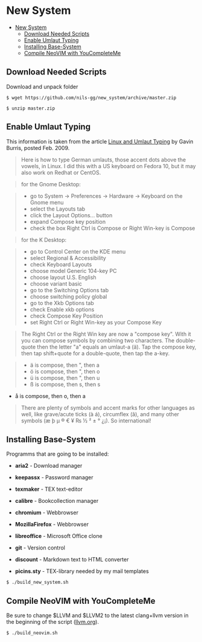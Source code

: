 # New System
<!-- TOC depthFrom:1 depthTo:6 withLinks:1 updateOnSave:1 orderedList:0 -->

- [New System](#new-system)
	- [Download Needed Scripts](#download-needed-scripts)
	- [Enable Umlaut Typing](#enable-umlaut-typing)
	- [Installing Base-System](#installing-base-system)
	- [Compile NeoVIM with YouCompleteMe](#compile-neovim-with-youcompleteme)

<!-- /TOC -->

## Download Needed Scripts
Download and unpack folder

```
$ wget https://github.com/nils-gg/new_system/archive/master.zip
```

```
$ unzip master.zip
```

## Enable Umlaut Typing
This information is taken from the article [Linux and Umlaut Typing](http://idolinux.blogspot.se/2009/02/linux-and-umlaut-typing.html?view=classic) by Gavin Burris, posted Feb. 2009.


> Here is how to type German umlauts, those accent dots above the vowels, in Linux. I did this with a US keyboard on Fedora 10, but it may also work on Redhat or CentOS.

> for the Gnome Desktop:

>   * go to System -> Preferences -> Hardware -> Keyboard on the Gnome menu
>   * select the Layouts tab
>   * click the Layout Options... button
>   * expand Compose key position
>   * check the box Right Ctrl is Compose or Right Win-key is Compose

> for the K Desktop:

>   * go to Control Center on the KDE menu
>   * select Regional & Accessibility
>   * check Keyboard Layouts
>   * choose model Generic 104-key PC
>   * choose layout U.S. English
>   * choose variant basic
>   * go to the Switching Options tab
>   * choose switching policy global
>   * go to the Xkb Options tab
>   * check Enable xkb options
>   * check Compose Key Position
>   * set Right Ctrl or Right Win-key as your Compose Key

> The Right Ctrl or the Right Win key are now a "compose key". With it you can compose symbols by combining two characters. The double-quote then the letter "a" equals an umlaut-a (ä). Tap the compose key, then tap shift+quote for a double-quote, then tap the a-key.

>   * ä is compose, then ", then a
>   * ö is compose, then ", then o
>   * ü is compose, then ", then u
>   * ß is compose, then s, then s

* å is compose, then o, then a

> There are plenty of symbols and accent marks for other languages as well, like grave/acute ticks (à á), circumflex (â), and many other symbols (æ þ µ ® € ¥ ₨ ½ ² ± ° ¿¡). So international!


## Installing Base-System
Programms that are going to be installed:

* **aria2** - Download manager
* **keepassx** - Password manager
* **texmaker** - TEX text-editor
* **calibre** - Bookcollection manager
* **chromium** - Webbrowser
* **MozillaFirefox** - Webbrowser
* **libreoffice** - Microsoft Office clone
* **git** - Version control
* **discount** - Markdown text to HTML converter

* **picins.sty** - TEX-library needed by my mail templates

```
$ ./build_new_system.sh
```

## Compile NeoVIM with YouCompleteMe
Be sure to change $LLVM and $LLVM2 to the latest clang+llvm version in the beginning of the script ([llvm.org](http://llvm.org/releases/)).

```
$ ./build_neovim.sh
```
